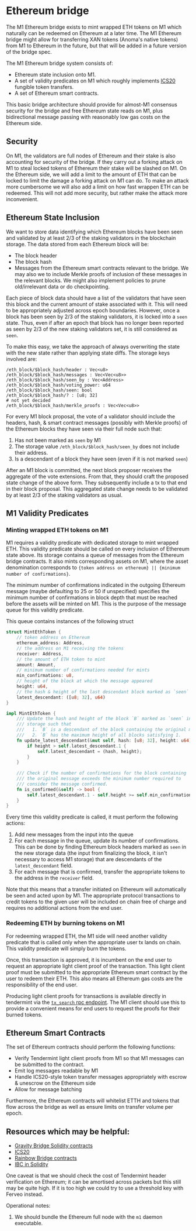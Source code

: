 # Ethereum bridge

The M1 Ethereum bridge exists to mint wrapped ETH tokens on M1 which naturally
can be redeemed on Ethereum at a later time. The M1 Ethereum bridge might
allow for transferring XAN tokens (Anoma's native tokens) from M1 to Ethereum in the future, but that
will be added in a future version of the bridge spec.

The M1 Ethereum bridge system consists of:
* Ethereum state inclusion onto M1.
* A set of validity predicates on M1 which roughly implements [ICS20](https://docs.cosmos.network/v0.42/modules/ibc/) fungible token transfers.
* A set of Ethereum smart contracts.

This basic bridge architecture should provide for almost-M1 consensus 
security for the bridge and free Ethereum state reads on M1, plus 
bidirectional message passing with reasonably low gas costs on the 
Ethereum side.

## Security
On M1, the validators are full nodes of Ethereum and their stake is also accounting for security of the bridge. If they carry out a forking attack on M1 to steal locked tokens of Ethereum their stake will be slashed on M1. On the Ethereum side, we will add a limit to the amount of ETH that can be locked to limit the damage a forking attack on M1 can do. To make an attack more cumbersome we will also add a limit on how fast wrappen ETH can be redeemed. This will not add more security, but rather make the attack more inconvenient. 

## Ethereum State Inclusion 
We want to store data identifying which Ethereum blocks have been seen 
and validated by at least 2/3 of the staking validators in the blockchain storage. 
The data stored from each Ethereum block will be:
 * The block header
 * The block hash
 * Messages from the Ethereum smart contracts relevant
    to the bridge.
We may also we to include Merkle proofs of inclusion of 
these messages in the relevant blocks. We might also implement policies to
prune old/irrelevant data or do checkpointing.

Each piece of block data should have a list of the validators that have seen
this block and the current amount of stake associated with it. This
will need to be appropriately adjusted across epoch boundaries. However, 
once a block has been seen by 2/3 of the staking validators, it is locked into a 
`seen` state. Thus, even if after an epoch that block has no longer been
reported as seen by 2/3 of the new staking validators set, it is still
considered as `seen`. 

To make this easy, we take the approach of always overwriting the state with
the new state rather than applying state diffs. The storage keys involved
are:
```
/eth_block/$block_hash/header : Vec<u8>
/eth_block/$block_hash/messages : Vec<Vec<u8>>
/eth_block/$block_hash/seen_by : Vec<Address>
/eth_block/$block_hash/voting_power: u64
/eth_block/$block_hash/seen: bool
/eth_block/$block_hash/? : [u8; 32]
# not yet decided
/eth_block/$block_hash/merkle_proofs : Vec<Vec<u8>>
```

For every M1 block proposal, the vote of a validator should include 
the headers, hash, & smart contract messages (possibly with Merkle proofs)
of the Ethereum blocks they have seen via their full node such that:

1. Has not been marked as `seen` by M1
2. The storage value `/eth_block/$block_hash/seen_by` does not include their
   address.
3. Is a descendant of a block they have seen (even if it is not marked `seen`)

After an M1 block is committed, the next block proposer receives the 
aggregate of the vote extensions. From that, they should craft the proposed
state change of the above form. They subsequently include a tx to that end 
in their block proposal. This aggregated state change needs to be validated
by at least 2/3 of the staking validators as usual.

## M1 Validity Predicates

### Minting wrapped ETH tokens on M1
M1 requires a validity predicate with dedicated storage to mint wrapped
ETH. This validity predicate should be called on every inclusion of Ethereum
state above. Its storage contains a queue of messages from the Ethereum
bridge contracts. It also mints corresponding assets on M1, where the asset denomination corresponds to 
`{token address on ethereum} || {minimum number of confirmations}`.

The minimum number of confirmations indicated in the outgoing Ethereum message 
(maybe defaulting to 25 or 50 if unspecified) specifies the minimum number of 
confirmations in block depth that must be reached before the assets will be
minted on M1. This is the purpose of the message queue for this validity
predicate.

This queue contains instances of the following struct
```rust
struct MintEthToken {
    // token address on Ethereum
    ethereum_address: Address,
    // the address on M1 receiving the tokens
    receiver: Address,
    // the amount of ETH token to mint
    amount: Amount,
    // minimum number of confirmations needed for mints
    min_confirmations: u8,
    // height of the block at which the message appeared
    height: u64,
    // the hash & height of the last descendant block marked as `seen`
    latest_descendant: ([u8; 32], u64)
}

impl MintEthToken {
    /// Update the hash and height of the block `B` marked as `seen` in M1
    /// storage such that 
    ///   1. `B` is a descendant of the block containing the original message
    ///   2. `B` has the maximum height of all blocks satisfying 1.
    fn update_latest_descendant(&mut self, hash: [u8; 32], height: u64) {
        if height > self.latest_descendant.1 {
            self.latest_descendant = (hash, height);    
        }
    }
    
    /// Check if the number of confirmations for the block containing
    /// the original message exceeds the minimum number required to 
    /// consider the message confirmed.
    fn is_confirmed(&self) -> bool {
        self.latest_descendant.1 - self.height >= self.min_confirmations
    }
}
```
Every time this validity predicate is called, it must perform the following
actions:
 1. Add new messages from the input into the queue
 2. For each message in the queue, update its number of confirmations. This
    can be done by finding Ethereum block headers marked as `seen` in the new
    storage data (the input from finalizing the block, it isn't necessary to 
    access M1 storage) that are descendants of the `latest_descendant` field.
 3. For each message that is confirmed, transfer the appropriate tokens to 
    the address in the `receiver` field.

Note that this means that a transfer initiated on Ethereum will automatically
be seen and acted upon by M1. The appropriate protocol transactions to 
credit tokens to the given user will be included on chain free of charge
and requires no additional actions from the end user.

### Redeeming ETH by burning tokens on M1

For redeeming wrapped ETH, the M1 side will need another validity predicate
that is called only when the appropriate user tx lands on chain. This validity
predicate will simply burn the tokens.

Once, this transaction is approved, it is incumbent on the end user to 
request an appropriate light client proof of the transaction. This light
client proof must be submitted to the appropriate Ethereum smart contract
by the user to redeem their ETH. This also means all Ethereum gas costs
are the responsibility of the end user.

Producing light client proofs for transactions is available directly in
tendermint via the [`tx_search` rpc endpoint](https://docs.tendermint.com/master/rpc/#/Info/tx_search).
The M1 client should use this to provide a convenient means for end users
to request the proofs for their burned tokens.

## Ethereum Smart Contracts
The set of Ethereum contracts should perform the following functions:
 - Verify Tendermint light client proofs from M1 so that M1 messages can
   be submitted to the contract.
 - Emit log messages readable by M1
 - Handle ICS20-style token transfer messages appropriately with escrow & 
   unescrow on the Ethereum side
 - Allow for message batching

Furthermore, the Ethereum contracts will whitelist ETTH and tokens that
flow across the bridge as well as ensure limits on transfer volume per epoch.
 

## Resources which may be helpful:
- [Gravity Bridge Solidity contracts](https://github.com/Gravity-Bridge/Gravity-Bridge/tree/main/solidity)
- [ICS20](https://github.com/cosmos/ibc/tree/master/spec/app/ics-020-fungible-token-transfer)
- [Rainbow Bridge contracts](https://github.com/aurora-is-near/rainbow-bridge/tree/master/contracts)
- [IBC in Solidity](https://github.com/hyperledger-labs/yui-ibc-solidity)

One caveat is that we should check the cost of Tendermint header verification on Ethereum; it can be amortised across packets but this still may be quite high. If it is too high we could try to use a threshold key with Ferveo instead.

Operational notes:
1. We should bundle the Ethereum full node with the `m1` daemon executable.
